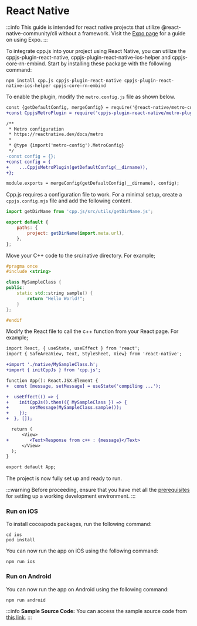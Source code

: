 # React Native

:::info
This guide is intended for react native projects that utilize @react-native-community/cli without a framework. Visit the [Expo page](expo) for a guide on using Expo.
:::

To integrate cpp.js into your project using React Native, you can utilize the cppjs-plugin-react-native, cppjs-plugin-react-native-ios-helper and cppjs-core-rn-embind. Start by installing these package with the following command:

```shell npm2yarn
npm install cpp.js cppjs-plugin-react-native cppjs-plugin-react-native-ios-helper cppjs-core-rn-embind
```

To enable the plugin, modify the `metro.config.js` file as shown below.

```diff title="metro.config.js"
const {getDefaultConfig, mergeConfig} = require('@react-native/metro-config');
+const CppjsMetroPlugin = require('cppjs-plugin-react-native/metro-plugin.cjs');

/**
 * Metro configuration
 * https://reactnative.dev/docs/metro
 *
 * @type {import('metro-config').MetroConfig}
 */
-const config = {};
+const config = {
+    ...CppjsMetroPlugin(getDefaultConfig(__dirname)),
+};

module.exports = mergeConfig(getDefaultConfig(__dirname), config);
```

Cpp.js requires a configuration file to work. For a minimal setup, create a `cppjs.config.mjs` file and add the following content.

```js title="cppjs.config.mjs"
import getDirName from 'cpp.js/src/utils/getDirName.js';

export default {
    paths: {
        project: getDirName(import.meta.url),
    },
};
```

Move your C++ code to the src/native directory. For example;

```cpp title="src/native/MySampleClass.h"
#pragma once
#include <string>

class MySampleClass {
public:
    static std::string sample() {
        return "Hello World!";
    }
};

#endif
```

Modify the React file to call the c++ function from your React page. For example;

```diff title="src/App.tsx"
import React, { useState, useEffect } from 'react';
import { SafeAreaView, Text, StyleSheet, View} from 'react-native';

+import './native/MySampleClass.h';
+import { initCppJs } from 'cpp.js';

function App(): React.JSX.Element {
+  const [message, setMessage] = useState('compiling ...');

+  useEffect(() => {
+    initCppJs().then(({ MySampleClass }) => {
+        setMessage(MySampleClass.sample());
+    });
+  }, []);

  return (
      <View>
+        <Text>Response from c++ : {message}</Text>
      </View>
  );
}

export default App;
```

The project is now fully set up and ready to run.

:::warning
Before proceeding, ensure that you have met all the [prerequisites](/docs/guide/getting-started/prerequisites) for setting up a working development environment.
:::

### Run on iOS
To install cocoapods packages, run the following command:

```shell
cd ios
pod install
```

You can now run the app on iOS using the following command:

```shell npm2yarn
npm run ios
```

### Run on Android

You can now run the app on Android using the following command:

```shell npm2yarn
npm run android
```

:::info
**Sample Source Code:** You can access the sample source code from [this link](https://github.com/bugra9/cpp.js/tree/main/samples/cppjs-sample-mobile-reactnative-nativecli).
:::
